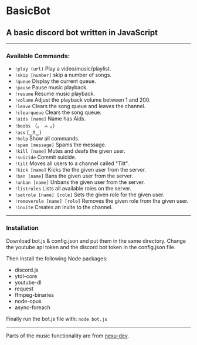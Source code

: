 # BasicBot
## A basic discord bot written in JavaScript
------------------------
### Available Commands:
- `!play (url)` Play a video/music/playlist.
- ``!skip [number]`` skip a number of songs.
- ``!queue`` Display the current queue.
- ``!pause`` Pause music playback.
- ``!resume`` Resume music playback.
- ``!volume`` Adjust the playback volume between 1 and 200.
- ``!leave`` Clears the song queue and leaves the channel.
- ``!clearqueue`` Clears the song queue.
- ``!aids [name]`` Name has Aids.
- ``!boobs`` （。 ㅅ  。）
- ``!ass`` (‿ˠ‿)
- ``!help`` Show all commands.
- ``!spam [message]`` Spams the message.
- ``!kill [name]`` Mutes and deafs the given user.
- ``!suicide`` Commit suicide.
- ``!tilt`` Moves all users to a channel called "Tilt".
- ``!kick [name]`` Kicks the the given user from the server.
- ``!ban [name]`` Bans the given user from the server.
- ``!unban [name]`` Unbans the given user from the server.
- ``!listroles`` Lists all available roles on the server.
- ``!setrole [name] [role]`` Sets the given role for the given user.
- ``!removerole [name] [role]`` Removes the given role from the given user.
- ``!invite`` Creates an invite to the channel.    

-------------------------------------
### Installation
Download bot.js & config.json and put them in the same directory.
Change the youtube api token and the discord bot token in the config.json file.

Then install the following Node packages:
- discord.js
- ytdl-core
- youtube-dl
- request
- ffmpeg-binaries
- node-opus
- async-foreach

Finally run the bot.js file with: ``node bot.js``

---------------------------------------------
Parts of the music functionality are from [nexu-dev](https://github.com/nexu-dev/discord.js-music).
